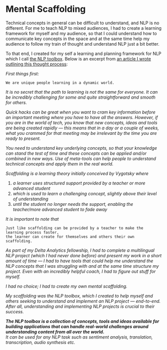 # Mental Scaffolding

Technical concepts in general can be difficult to understand, and NLP is no different. For me to teach NLP to mixed audiences, I had to create a learning framework for myself and my audience, so that I could understand how to communicate key concepts in the space and at the same time help my audience to follow my train of thought and understand NLP just a bit better.

To that end, I created for my self a learning and planning framework for NLP which I call <u>the NLP toolbox</u>. Below is an excerpt from [an article I wrote outlining this thought process](https://medium.com/@ceethinwa/delivering-success-in-natural-language-processing-projects-part-one-40c4775cf6a9):

*First things first:*

    We are unique people learning in a dynamic world.

*It is no secret that the path to learning is not the same for everyone. It can be incredibly challenging for some and quite straightforward and smooth for others.*

*Quick hacks can be great when you want to cram key information before an important meeting where you have to have all the answers. However, if you are in the world of tech, you know that new concepts, ideas and tools are being created rapidly — this means that in a day or a couple of weeks, what you crammed for that meeting may be irrelevant by the time you are ready to present.*

*You need to understand key underlying concepts, so that your knowledge can stand the test of time and these concepts can be applied and/or combined in new ways. Use of meta-tools can help people to understand technical concepts and apply them in the real world.*

*Scaffolding is a learning theory initially conceived by Vygotsky where*
1. *a learner uses structured support provided by a teacher or more advanced student*
2. *which is used to learn a challenging concept, slightly above their level of understanding*
3. *until the student no longer needs the support, enabling the teacher/more advanced student to fade away*

*It is important to note that*

    Just like scaffolding can be provided by a teacher to make the learning process faster,
    the learner can create for themselves and others their own scaffolding.

*As part of my Delta Analytics fellowship, I had to complete a multilingual NLP project (which I had never done before) and present my work in a short amount of time — I had to have tools that could help me understand the NLP concepts that I was struggling with and at the same time structure my project. Even with an incredibly helpful coach, I had to figure out stuff for myself.*

*I had no choice; I had to create my own mental scaffolding.*

*My scaffolding was the NLP toolbox, which I created to help myself and others seeking to understand and implement an NLP project — end-to-end. After all, understanding and implementing NLP projects is crucial to their success.*

_**The NLP toolbox is a collection of concepts, tools and ideas available for building applications that can handle real-world challenges around understanding content from all over the world.**_<br>
*It can be used for any NLP task such as sentiment analysis, translation, transcription, audio synthesis etc.*
